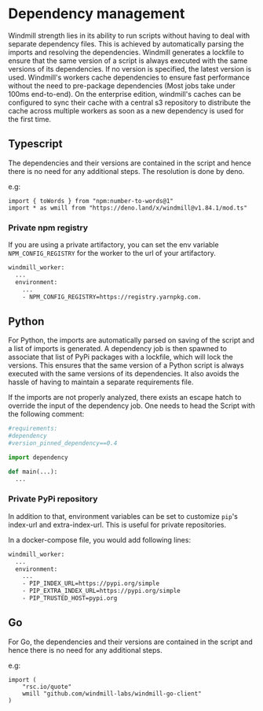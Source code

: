 # Dependency management

Windmill strength lies in its ability to run scripts without having to deal with separate dependency files. This is achieved by automatically parsing the imports and resolving the dependencies. Windmill generates a lockfile to ensure that the same version of a script is always executed with the same versions of its dependencies. If no version is specified, the latest version is used. Windmill's workers cache dependencies to ensure fast performance without the need to pre-package dependencies (Most jobs take under 100ms end-to-end). On the enterprise edition, windmill's caches can be configured to sync their cache with a central s3 repository to distribute the cache across multiple workers as soon as a new dependency is used for the first time.

## Typescript

The dependencies and their versions are contained in the
script and hence there is no need for any additional steps. The resolution is done by deno.

e.g:

```
import { toWords } from "npm:number-to-words@1"
import * as wmill from "https://deno.land/x/windmill@v1.84.1/mod.ts"
```

### Private npm registry

If you are using a private artifactory, you can set the env variable `NPM_CONFIG_REGISTRY` for the worker to the url of your artifactory.

```dockerfile
windmill_worker:
  ...
  environment:
    ...
    - NPM_CONFIG_REGISTRY=https://registry.yarnpkg.com.
```

## Python

For Python, the imports are automatically parsed on saving of the script and a list of imports is generated. A dependency job is then
spawned to associate that list of PyPi packages with a lockfile, which will lock
the versions. This ensures that the same version of a Python script is always
executed with the same versions of its dependencies. It also avoids the hassle
of having to maintain a separate requirements file.

If the imports are not properly analyzed, there exists an escape hatch to
override the input of the dependency job. One needs to head the Script with the
following comment:

```python
#requirements:
#dependency
#version_pinned_dependency==0.4

import dependency

def main(...):
  ...
```

### Private PyPi repository

In addition to that, environment variables can be set to customize `pip`'s
index-url and extra-index-url. This is useful for private repositories.

In a docker-compose file, you would add following lines:

```dockerfile
windmill_worker:
  ...
  environment:
    ...
    - PIP_INDEX_URL=https://pypi.org/simple
    - PIP_EXTRA_INDEX_URL=https://pypi.org/simple
    - PIP_TRUSTED_HOST=pypi.org
```

## Go

For Go, the dependencies and their versions are contained in the
script and hence there is no need for any additional steps.

e.g:

```
import (
	"rsc.io/quote"
    wmill "github.com/windmill-labs/windmill-go-client"
)
```
